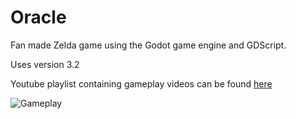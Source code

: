 # Oracle

Fan made Zelda game using the Godot game engine and GDScript.  

Uses version 3.2

Youtube playlist containing gameplay videos can be found [here](https://www.youtube.com/playlist?list=PL1JvkIlvqXjZhm1Td3yHEKuCWe001inHu)

![Gameplay](https://thumbs.gfycat.com/QuarterlyRemoteAltiplanochinchillamouse-size_restricted.gif)